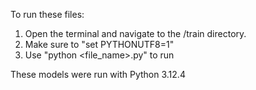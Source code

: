 To run these files:

1. Open the terminal and navigate to the /train directory.
1. Make sure to "set PYTHONUTF8=1"
1. Use "python <file_name>.py" to run

These models were run with Python 3.12.4
